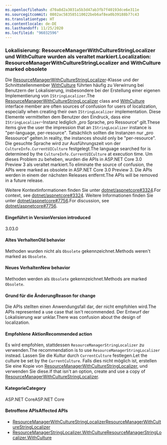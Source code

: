 ```yaml
---
ms.openlocfilehash: d70a8d2a3031a5b3d47ab3fb7f40193dce6e311e
ms.sourcegitcommit: 0802ac583585110022beb6af8ea0b39188b77c43
ms.translationtype: HT
ms.contentlocale: de-DE
ms.lasthandoff: 11/25/2020
ms.locfileid: "96032596"
---
```

### <a name="localization-resourcemanagerwithculturestringlocalizer-and-withculture-marked-obsolete"></a><span data-ttu-id="ab8a1-101">Lokalisierung: ResourceManagerWithCultureStringLocalizer und WithCulture wurden als veraltet markiert.</span><span class="sxs-lookup"><span data-stu-id="ab8a1-101">Localization: ResourceManagerWithCultureStringLocalizer and WithCulture marked obsolete</span></span>

<span data-ttu-id="ab8a1-102">Die [ResourceManagerWithCultureStringLocalizer](https://github.com/aspnet/Localization/blob/43b974482c7b703c92085c6f68b3b23d8fe32720/src/Microsoft.Extensions.Localization/ResourceManagerWithCultureStringLocalizer.cs#L18)-Klasse und der Schnittstellenmember [WithCulture](https://github.com/aspnet/Localization/blob/master/src/Microsoft.Extensions.Localization/ResourceManagerStringLocalizer.cs#L154-L170) führten häufig zu Verwirrung bei Benutzern der Lokalisierung, insbesondere bei der Erstellung einer eigenen Implementierung von `IStringLocalizer`.</span><span class="sxs-lookup"><span data-stu-id="ab8a1-102">The [ResourceManagerWithCultureStringLocalizer](https://github.com/aspnet/Localization/blob/43b974482c7b703c92085c6f68b3b23d8fe32720/src/Microsoft.Extensions.Localization/ResourceManagerWithCultureStringLocalizer.cs#L18) class and [WithCulture](https://github.com/aspnet/Localization/blob/master/src/Microsoft.Extensions.Localization/ResourceManagerStringLocalizer.cs#L154-L170) interface member are often sources of confusion for users of localization, especially when creating their own `IStringLocalizer` implementation.</span></span> <span data-ttu-id="ab8a1-103">Diese Elemente vermittelten dem Benutzer den Eindruck, dass eine `IStringLocalizer`-Instanz lediglich „pro Sprache, pro Ressource“ gilt.</span><span class="sxs-lookup"><span data-stu-id="ab8a1-103">These items give the user the impression that an `IStringLocalizer` instance is "per-language, per-resource".</span></span> <span data-ttu-id="ab8a1-104">Tatsächlich sollten die Instanzen nur „pro Ressource“ gelten.</span><span class="sxs-lookup"><span data-stu-id="ab8a1-104">In reality, the instances should only be "per-resource".</span></span> <span data-ttu-id="ab8a1-105">Die gesuchte Sprache wird zur Ausführungszeit von der `CultureInfo.CurrentUICulture` festgelegt.</span><span class="sxs-lookup"><span data-stu-id="ab8a1-105">The language searched for is determined by the `CultureInfo.CurrentUICulture` at execution time.</span></span> <span data-ttu-id="ab8a1-106">Um dieses Problem zu beheben, wurden die APIs in ASP.NET Core 3.0 Preview 3 als veraltet markiert.</span><span class="sxs-lookup"><span data-stu-id="ab8a1-106">To eliminate the source of confusion, the APIs were marked as obsolete in ASP.NET Core 3.0 Preview 3.</span></span> <span data-ttu-id="ab8a1-107">Die APIs werden in einem der nächsten Releases entfernt.</span><span class="sxs-lookup"><span data-stu-id="ab8a1-107">The APIs will be removed in a future release.</span></span>

<span data-ttu-id="ab8a1-108">Weitere Kontextinformationen finden Sie unter [dotnet/aspnetcore#3324](https://github.com/dotnet/aspnetcore/issues/3324).</span><span class="sxs-lookup"><span data-stu-id="ab8a1-108">For context, see [dotnet/aspnetcore#3324](https://github.com/dotnet/aspnetcore/issues/3324).</span></span> <span data-ttu-id="ab8a1-109">Weitere Informationen finden Sie unter [dotnet/aspnetcore#7756](https://github.com/dotnet/aspnetcore/issues/7756).</span><span class="sxs-lookup"><span data-stu-id="ab8a1-109">For discussion, see [dotnet/aspnetcore#7756](https://github.com/dotnet/aspnetcore/issues/7756).</span></span>

#### <a name="version-introduced"></a><span data-ttu-id="ab8a1-110">Eingeführt in Version</span><span class="sxs-lookup"><span data-stu-id="ab8a1-110">Version introduced</span></span>

<span data-ttu-id="ab8a1-111">3.0</span><span class="sxs-lookup"><span data-stu-id="ab8a1-111">3.0</span></span>

#### <a name="old-behavior"></a><span data-ttu-id="ab8a1-112">Altes Verhalten</span><span class="sxs-lookup"><span data-stu-id="ab8a1-112">Old behavior</span></span>

<span data-ttu-id="ab8a1-113">Methoden wurden nicht als `Obsolete` gekennzeichnet.</span><span class="sxs-lookup"><span data-stu-id="ab8a1-113">Methods weren't marked as `Obsolete`.</span></span>

#### <a name="new-behavior"></a><span data-ttu-id="ab8a1-114">Neues Verhalten</span><span class="sxs-lookup"><span data-stu-id="ab8a1-114">New behavior</span></span>

<span data-ttu-id="ab8a1-115">Methoden werden als `Obsolete` gekennzeichnet.</span><span class="sxs-lookup"><span data-stu-id="ab8a1-115">Methods are marked `Obsolete`.</span></span>

#### <a name="reason-for-change"></a><span data-ttu-id="ab8a1-116">Grund für die Änderung</span><span class="sxs-lookup"><span data-stu-id="ab8a1-116">Reason for change</span></span>

<span data-ttu-id="ab8a1-117">Die APIs stellten einen Anwendungsfall dar, der nicht empfohlen wird.</span><span class="sxs-lookup"><span data-stu-id="ab8a1-117">The APIs represented a use case that isn't recommended.</span></span> <span data-ttu-id="ab8a1-118">Der Entwurf der Lokalisierung war unklar.</span><span class="sxs-lookup"><span data-stu-id="ab8a1-118">There was confusion about the design of localization.</span></span>

#### <a name="recommended-action"></a><span data-ttu-id="ab8a1-119">Empfohlene Aktion</span><span class="sxs-lookup"><span data-stu-id="ab8a1-119">Recommended action</span></span>

<span data-ttu-id="ab8a1-120">Es wird empfohlen, stattdessen `ResourceManagerStringLocalizer` zu verwenden.</span><span class="sxs-lookup"><span data-stu-id="ab8a1-120">The recommendation is to use `ResourceManagerStringLocalizer` instead.</span></span> <span data-ttu-id="ab8a1-121">Lassen Sie die Kultur durch `CurrentCulture` festlegen.</span><span class="sxs-lookup"><span data-stu-id="ab8a1-121">Let the culture be set by the `CurrentCulture`.</span></span> <span data-ttu-id="ab8a1-122">Falls dies nicht möglich ist, erstellen Sie eine Kopie von [ResourceManagerWithCultureStringLocalizer](https://github.com/aspnet/Localization/blob/43b974482c7b703c92085c6f68b3b23d8fe32720/src/Microsoft.Extensions.Localization/ResourceManagerWithCultureStringLocalizer.cs#L18), und verwenden Sie diese.</span><span class="sxs-lookup"><span data-stu-id="ab8a1-122">If that isn't an option, create and use a copy of [ResourceManagerWithCultureStringLocalizer](https://github.com/aspnet/Localization/blob/43b974482c7b703c92085c6f68b3b23d8fe32720/src/Microsoft.Extensions.Localization/ResourceManagerWithCultureStringLocalizer.cs#L18).</span></span>

#### <a name="category"></a><span data-ttu-id="ab8a1-123">Kategorie</span><span class="sxs-lookup"><span data-stu-id="ab8a1-123">Category</span></span>

<span data-ttu-id="ab8a1-124">ASP.NET Core</span><span class="sxs-lookup"><span data-stu-id="ab8a1-124">ASP.NET Core</span></span>

#### <a name="affected-apis"></a><span data-ttu-id="ab8a1-125">Betroffene APIs</span><span class="sxs-lookup"><span data-stu-id="ab8a1-125">Affected APIs</span></span>

- [<span data-ttu-id="ab8a1-126">ResourceManagerWithCultureStringLocalizer</span><span class="sxs-lookup"><span data-stu-id="ab8a1-126">ResourceManagerWithCultureStringLocalizer</span></span>](/dotnet/api/microsoft.extensions.localization.resourcemanagerwithculturestringlocalizer?view=dotnet-plat-ext-3.0)
- [<span data-ttu-id="ab8a1-127">ResourceManagerStringLocalizer.WithCulture</span><span class="sxs-lookup"><span data-stu-id="ab8a1-127">ResourceManagerStringLocalizer.WithCulture</span></span>](/dotnet/api/microsoft.extensions.localization.resourcemanagerstringlocalizer.withculture?view=dotnet-plat-ext-3.0)

<!--

#### Affected APIs

- `T:Microsoft.Extensions.Localization.ResourceManagerWithCultureStringLocalizer`
- `Overload:Microsoft.Extensions.Localization.ResourceManagerStringLocalizer.WithCulture`

-->
